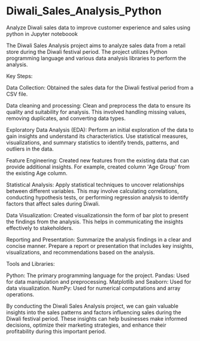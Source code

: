 # Diwali_Sales_Analysis_Python
Analyze Diwali sales data to improve customer experience and sales using python in Jupyter noteboook

The Diwali Sales Analysis project aims to analyze sales data from a retail store during the Diwali festival period. The project utilizes Python programming language and various data analysis libraries to perform the analysis.

Key Steps:

Data Collection: Obtained the sales data for the Diwali festival period from a  CSV file.

Data cleaning and processing: Clean and preprocess the data to ensure its quality and suitability for analysis. This  involved handling missing values, removing duplicates,                               and converting data types.

Exploratory Data Analysis (EDA): Perform an initial exploration of the data to gain insights and understand its characteristics. Use statistical measures, visualizations,                                    and summary statistics to identify trends, patterns, and outliers in the data.

Feature Engineering: Created new features from the existing data that can provide additional insights. For example, created column 'Age Group' from the existing Age column.

Statistical Analysis: Apply statistical techniques to uncover relationships between different variables. This may involve calculating correlations, conducting hypothesis                        tests, or performing regression analysis to identify factors that affect sales during Diwali.

Data Visualization: Created visualizationsin the form of bar plot to present the findings from the analysis. This helps in communicating the insights effectively to                             stakeholders.

Reporting and Presentation: Summarize the analysis findings in a clear and concise manner. Prepare a report or presentation that includes key insights, visualizations, and                             recommendations based on the analysis.

Tools and Libraries:

Python: The primary programming language for the project.
Pandas: Used for data manipulation and preprocessing.
Matplotlib and Seaborn: Used for data visualization.
NumPy: Used for numerical computations and array operations.


By conducting the Diwali Sales Analysis project, we can gain valuable insights into the sales patterns and factors influencing sales during the Diwali festival period. These insights can help businesses make informed decisions, optimize their marketing strategies, and enhance their profitability during this important period.
